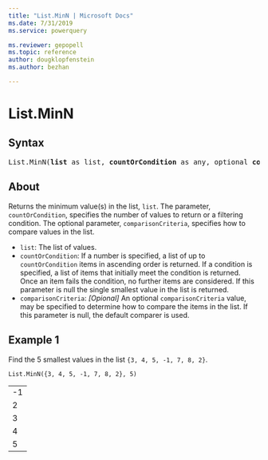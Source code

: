 ```yaml
---
title: "List.MinN | Microsoft Docs"
ms.date: 7/31/2019
ms.service: powerquery

ms.reviewer: gepopell
ms.topic: reference
author: dougklopfenstein
ms.author: bezhan

---
```

# List.MinN

## Syntax

<pre>
List.MinN(<b>list</b> as list, <b>countOrCondition</b> as any, optional <b>comparisonCriteria</b> as any, optional <b>includeNulls</b> as nullable logical) as list
</pre>
  
## About  
Returns the minimum value(s) in the list, `list`. The parameter, `countOrCondition`, specifies the number of values to return or a filtering condition. The optional parameter, `comparisonCriteria`, specifies how to compare values in the list. <ul> <li> <code>list</code>: The list of values.</li> <li> <code>countOrCondition</code>: If a number is specified, a list of up to <code>countOrCondition</code> items in ascending order is returned. If a condition is specified, a list of items that initially meet the condition is returned. Once an item fails the condition, no further items are considered. If this parameter is null the single smallest value in the list is returned.</li> <li><code>comparisonCriteria</code>: <i>[Opional]</i> An optional <code>comparisonCriteria</code> value, may be specified to determine how to compare the items in the list. If this parameter is null, the default comparer is used. </ul>

## Example 1
Find the 5 smallest values in the list `{3, 4, 5, -1, 7, 8, 2}`.

```powerquery-m
List.MinN({3, 4, 5, -1, 7, 8, 2}, 5)
```

<table> <tr><td>-1</td></tr> <tr><td>2</td></tr> <tr><td>3</td></tr> <tr><td>4</td></tr> <tr><td>5</td></tr> </table>
